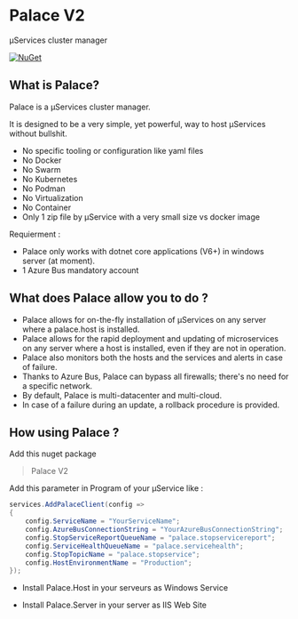 # Palace V2

µServices cluster manager

[![NuGet](https://img.shields.io/nuget/v/Palace.Client.svg)](https://www.nuget.org/packages/Palace.Client/)

## What is Palace?

Palace is a µServices cluster manager. 

It is designed to be a very simple, yet powerful, way to host µServices without bullshit.

- No specific tooling or configuration like yaml files
- No Docker
- No Swarm
- No Kubernetes
- No Podman
- No Virtualization
- No Container- Only 1 zip file by µService with a very small size vs docker imageRequierment : - Palace only works with dotnet core applications (V6+) in windows server (at moment).
- 1 Azure Bus mandatory account 

## What does Palace allow you to do ?

- Palace allows for on-the-fly installation of µServices on any server where a palace.host is installed.
- Palace allows for the rapid deployment and updating of microservices on any server where a host is installed, even if they are not in operation.
- Palace also monitors both the hosts and the services and alerts in case of failure.
- Thanks to Azure Bus, Palace can bypass all firewalls; there's no need for a specific network.
- By default, Palace is multi-datacenter and multi-cloud.
- In case of a failure during an update, a rollback procedure is provided.

## How using Palace ?

Add this nuget package 

> Palace V2

Add this parameter in Program of your µService like :

``` c#
services.AddPalaceClient(config =>
{
	config.ServiceName = "YourServiceName";
	config.AzureBusConnectionString = "YourAzureBusConnectionString";
	config.StopServiceReportQueueName = "palace.stopservicereport";
	config.ServiceHealthQueueName = "palace.servicehealth";
	config.StopTopicName = "palace.stopservice";
	config.HostEnvironmentName = "Production";
});
```

- Install Palace.Host in your serveurs as Windows Service

- Install Palace.Server in your server as IIS Web Site


 



 




